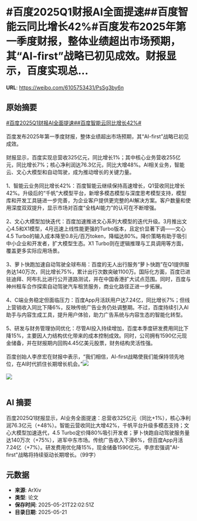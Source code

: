 # #百度2025Q1财报AI全面提速##百度智能云同比增长42%#百度发布2025年第一季度财报，整体业绩超出市场预期，其“AI-first”战略已初见成效。财报显示，百度实现总...

**URL**: https://weibo.com/6105753431/PsSg3by6n

## 原始摘要

<a href="https://m.weibo.cn/search?containerid=231522type%3D1%26t%3D10%26q%3D%23%E7%99%BE%E5%BA%A62025Q1%E8%B4%A2%E6%8A%A5AI%E5%85%A8%E9%9D%A2%E6%8F%90%E9%80%9F%23&amp;extparam=%23%E7%99%BE%E5%BA%A62025Q1%E8%B4%A2%E6%8A%A5AI%E5%85%A8%E9%9D%A2%E6%8F%90%E9%80%9F%23" data-hide=""><span class="surl-text">#百度2025Q1财报AI全面提速#</span></a><a href="https://m.weibo.cn/search?containerid=231522type%3D1%26t%3D10%26q%3D%23%E7%99%BE%E5%BA%A6%E6%99%BA%E8%83%BD%E4%BA%91%E5%90%8C%E6%AF%94%E5%A2%9E%E9%95%BF42%25%23&amp;extparam=%23%E7%99%BE%E5%BA%A6%E6%99%BA%E8%83%BD%E4%BA%91%E5%90%8C%E6%AF%94%E5%A2%9E%E9%95%BF42%25%23" data-hide=""><span class="surl-text">#百度智能云同比增长42%#</span></a><br><br>百度发布2025年第一季度财报，整体业绩超出市场预期，其“AI-first”战略已初见成效。<br><br>财报显示，百度实现总营收325亿元，同比增长1%；其中核心业务营收255亿元，同比增长7%；核心净利润达76.3亿元，同比大增48%。AI相关业务，智能云、文心大模型和自动驾驶，成为推动增长的关键力量。<br><br>1、智能云业务同比增长42%：百度智能云继续保持高速增长，Q1营收同比增长42%。升级后的“千帆”大模型平台，新增多模态模型与深度思考模型支持，模型库和开发工具链进一步完善，为企业客户提供更完整的AI解决方案。客户数量和使用深度双双提升，显示市场对百度“全栈AI能力”的认可在不断增强。<br><br>2、文心大模型加快迭代：百度加速推进文心系列大模型的迭代升级。3月推出文心4.5和X1模型，4月迅速上线性能更强的Turbo版本，且定价显著下调——文心4.5 Turbo的输入成本降至0.8元/百万token，降幅达80%。降价策略有助于吸引中小企业和开发者，扩大模型生态。X1 Turbo则在逻辑推理与工具调用等方面，覆盖更多实际应用场景。<br><br>3、萝卜快跑加速自动驾驶全球布局：百度的无人出行服务“萝卜快跑”在Q1提供服务达140万次，同比增长75%，累计出行次数突破1100万。国际化方面，百度已进驻迪拜、阿布扎比进行公开道路测试，并在中国香港扩大试点范围。同时，百度与神州租车合作探索自动驾驶汽车租赁服务，商业化路径正进一步拓展。<br><br>4、C端业务稳定但面临压力：百度App月活跃用户达7.24亿，同比增长7%；但线上营销收入同比下降6%，反映传统广告业务仍处调整期。不过，百度持续引入AI助手与内容生成工具，提升用户体验，助力广告系统与内容生态的智能化转型。<br><br>5、研发与财务管理协同优化：尽管AI投入持续增加，百度本季度研发费用同比下降15%，主要因人力结构优化带来的成本控制成效。同时，公司拥有1590亿元现金储备，并在财报期内回购4.45亿美元股票，财务结构灵活性强。<br><br>百度创始人李彦宏在财报中表示，“我们相信，AI-first战略使我们能保持领先地位，在AI时代抓住长期增长机会。”<img style="" src="https://tvax4.sinaimg.cn/large/006Fd7o3ly1i1nblvendmj30zk0nq1kx.jpg" referrerpolicy="no-referrer"><br><br><img style="" src="https://tvax2.sinaimg.cn/large/006Fd7o3ly1i1nble937oj30lr0h3k95.jpg" referrerpolicy="no-referrer"><br><br>

## AI 摘要

百度2025Q1财报显示，AI业务全面提速：总营收325亿元（同比+1%），核心净利润76.3亿元（+48%）。智能云营收同比大增42%，千帆平台升级多模态支持；文心大模型加速迭代，4.5 Turbo定价降80%吸引开发者；萝卜快跑自动驾驶服务量达140万次（+75%），进军中东市场。传统广告收入下滑6%，但百度App月活7.24亿（+7%）。研发费用优化降15%，现金储备1590亿元。李彦宏强调"AI-first"战略将持续驱动长期增长。（99字）

## 元数据

- **来源**: ArXiv
- **类型**: 论文
- **保存时间**: 2025-05-21T22:02:51Z
- **目录日期**: 2025-05-21
